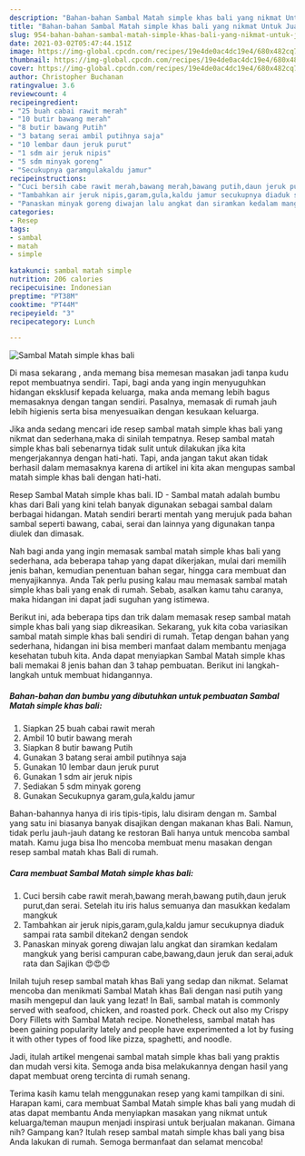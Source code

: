 ```yaml
---
description: "Bahan-bahan Sambal Matah simple khas bali yang nikmat Untuk Jualan"
title: "Bahan-bahan Sambal Matah simple khas bali yang nikmat Untuk Jualan"
slug: 954-bahan-bahan-sambal-matah-simple-khas-bali-yang-nikmat-untuk-jualan
date: 2021-03-02T05:47:44.151Z
image: https://img-global.cpcdn.com/recipes/19e4de0ac4dc19e4/680x482cq70/sambal-matah-simple-khas-bali-foto-resep-utama.jpg
thumbnail: https://img-global.cpcdn.com/recipes/19e4de0ac4dc19e4/680x482cq70/sambal-matah-simple-khas-bali-foto-resep-utama.jpg
cover: https://img-global.cpcdn.com/recipes/19e4de0ac4dc19e4/680x482cq70/sambal-matah-simple-khas-bali-foto-resep-utama.jpg
author: Christopher Buchanan
ratingvalue: 3.6
reviewcount: 4
recipeingredient:
- "25 buah cabai rawit merah"
- "10 butir bawang merah"
- "8 butir bawang Putih"
- "3 batang serai ambil putihnya saja"
- "10 lembar daun jeruk purut"
- "1 sdm air jeruk nipis"
- "5 sdm minyak goreng"
- "Secukupnya garamgulakaldu jamur"
recipeinstructions:
- "Cuci bersih cabe rawit merah,bawang merah,bawang putih,daun jeruk purut,dan serai. Setelah itu iris halus semuanya dan masukkan kedalam mangkuk"
- "Tambahkan air jeruk nipis,garam,gula,kaldu jamur secukupnya diaduk sampai rata sambil ditekan2 dengan sendok"
- "Panaskan minyak goreng diwajan lalu angkat dan siramkan kedalam mangkuk yang berisi campuran cabe,bawang,daun jeruk dan serai,aduk rata dan Sajikan 😍😍😍"
categories:
- Resep
tags:
- sambal
- matah
- simple

katakunci: sambal matah simple 
nutrition: 206 calories
recipecuisine: Indonesian
preptime: "PT38M"
cooktime: "PT44M"
recipeyield: "3"
recipecategory: Lunch

---
```



![Sambal Matah simple khas bali](https://img-global.cpcdn.com/recipes/19e4de0ac4dc19e4/680x482cq70/sambal-matah-simple-khas-bali-foto-resep-utama.jpg)

Di masa  sekarang , anda memang bisa memesan masakan jadi tanpa kudu repot membuatnya sendiri. Tapi, bagi anda yang ingin menyuguhkan hidangan eksklusif kepada keluarga, maka anda memang lebih bagus memasaknya dengan tangan sendiri. Pasalnya, memasak di rumah jauh lebih higienis serta bisa menyesuaikan dengan kesukaan keluarga.

Jika anda sedang mencari ide resep sambal matah simple khas bali yang nikmat dan sederhana,maka di sinilah tempatnya. Resep sambal matah simple khas bali  sebenarnya tidak sulit untuk dilakukan jika kita mengerjakannya dengan hati-hati. Tapi, anda jangan takut akan tidak berhasil dalam memasaknya 
karena di artikel ini kita akan mengupas sambal matah simple khas bali dengan hati-hati.  

Resep Sambal Matah simple khas bali. ID - Sambal matah adalah bumbu khas dari Bali yang kini telah banyak digunakan sebagai sambal dalam berbagai hidangan. Matah sendiri berarti mentah yang merujuk pada bahan sambal seperti bawang, cabai, serai dan lainnya yang digunakan tanpa diulek dan dimasak.

Nah bagi anda yang ingin memasak sambal matah simple khas bali yang sederhana, ada beberapa tahap yang dapat dikerjakan, mulai dari memilih jenis bahan, kemudian penentuan bahan segar, hingga cara membuat dan menyajikannya. Anda Tak perlu pusing kalau mau memasak sambal matah simple khas bali yang enak di rumah. Sebab, asalkan kamu  tahu caranya, maka hidangan ini dapat jadi suguhan yang istimewa.

Berikut ini, ada beberapa tips dan trik dalam memasak resep sambal matah simple khas bali yang siap dikreasikan. Sekarang, yuk kita coba variasikan sambal matah simple khas bali sendiri di rumah. Tetap dengan bahan yang sederhana, hidangan ini bisa memberi manfaat dalam membantu menjaga kesehatan tubuh kita. Anda dapat menyiapkan Sambal Matah simple khas bali memakai 8 jenis bahan dan 3 tahap pembuatan. Berikut ini langkah-langkah untuk membuat hidangannya.

<!--inarticleads1-->

##### Bahan-bahan dan bumbu yang dibutuhkan untuk pembuatan Sambal Matah simple khas bali:

1. Siapkan 25 buah cabai rawit merah
1. Ambil 10 butir bawang merah
1. Siapkan 8 butir bawang Putih
1. Gunakan 3 batang serai ambil putihnya saja
1. Gunakan 10 lembar daun jeruk purut
1. Gunakan 1 sdm air jeruk nipis
1. Sediakan 5 sdm minyak goreng
1. Gunakan Secukupnya garam,gula,kaldu jamur


Bahan-bahannya hanya di iris tipis-tipis, lalu disiram dengan m. Sambal yang satu ini biasanya banyak disajikan dengan makanan khas Bali. Namun, tidak perlu jauh-jauh datang ke restoran Bali hanya untuk mencoba sambal matah. Kamu juga bisa lho mencoba membuat menu masakan dengan resep sambal matah khas Bali di rumah. 

<!--inarticleads2-->

##### Cara membuat Sambal Matah simple khas bali:

1. Cuci bersih cabe rawit merah,bawang merah,bawang putih,daun jeruk purut,dan serai. Setelah itu iris halus semuanya dan masukkan kedalam mangkuk
1. Tambahkan air jeruk nipis,garam,gula,kaldu jamur secukupnya diaduk sampai rata sambil ditekan2 dengan sendok
1. Panaskan minyak goreng diwajan lalu angkat dan siramkan kedalam mangkuk yang berisi campuran cabe,bawang,daun jeruk dan serai,aduk rata dan Sajikan 😍😍😍


Inilah tujuh resep sambal matah khas Bali yang sedap dan nikmat. Selamat mencoba dan menikmati Sambal Matah khas Bali dengan nasi putih yang masih mengepul dan lauk yang lezat! In Bali, sambal matah is commonly served with seafood, chicken, and roasted pork. Check out also my Crispy Dory Fillets with Sambal Matah recipe. Nonetheless, sambal matah has been gaining popularity lately and people have experimented a lot by fusing it with other types of food like pizza, spaghetti, and noodle. 

Jadi, itulah artikel mengenai  sambal matah simple khas bali  yang praktis dan mudah versi kita. Semoga anda bisa melakukannya dengan hasil yang dapat membuat oreng tercinta di rumah senang. 

Terima kasih kamu telah menggunakan resep yang kami tampilkan di sini. Harapan kami, cara membuat  Sambal Matah simple khas bali yang mudah di atas dapat membantu Anda menyiapkan masakan yang nikmat untuk keluarga/teman maupun menjadi inspirasi untuk berjualan makanan. Gimana nih? Gampang kan? Itulah resep sambal matah simple khas bali yang bisa Anda lakukan di rumah. Semoga bermanfaat dan selamat mencoba!

